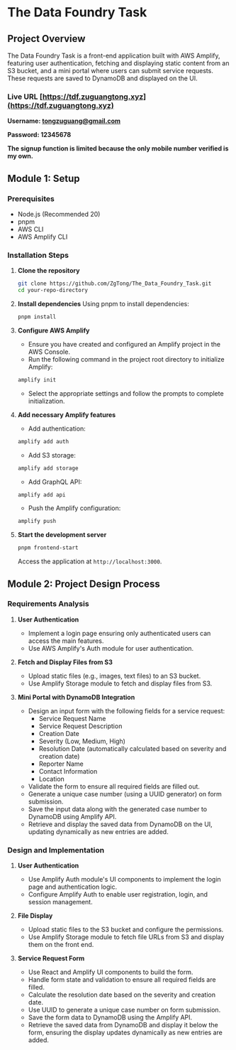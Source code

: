 # The Data Foundry Task

## Project Overview
The Data Foundry Task is a front-end application built with AWS Amplify, featuring user authentication, fetching and displaying static content from an S3 bucket, and a mini portal where users can submit service requests. These requests are saved to DynamoDB and displayed on the UI.

### Live URL [https://tdf.zuguangtong.xyz](https://tdf.zuguangtong.xyz)
**Username: tongzuguang@gmail.com**

**Password: 12345678**

**The signup function is limited because the only mobile number verified is my own.**

## Module 1: Setup

### Prerequisites
- Node.js (Recommended 20)
- pnpm
- AWS CLI
- AWS Amplify CLI

### Installation Steps

1. **Clone the repository**
    ```bash
    git clone https://github.com/ZgTong/The_Data_Foundry_Task.git
    cd your-repo-directory
    ```

2. **Install dependencies**
    Using pnpm to install dependencies:
    ```bash
    pnpm install
    ```

3. **Configure AWS Amplify**
    - Ensure you have created and configured an Amplify project in the AWS Console.
    - Run the following command in the project root directory to initialize Amplify:
    ```bash
    amplify init
    ```
    - Select the appropriate settings and follow the prompts to complete initialization.

4. **Add necessary Amplify features**
    - Add authentication:
    ```bash
    amplify add auth
    ```
    - Add S3 storage:
    ```bash
    amplify add storage
    ```
    - Add GraphQL API:
    ```bash
    amplify add api
    ```
    - Push the Amplify configuration:
    ```bash
    amplify push
    ```

5. **Start the development server**
    ```bash
    pnpm frontend-start
    ```
    Access the application at `http://localhost:3000`.

## Module 2: Project Design Process

### Requirements Analysis

1. **User Authentication**
    - Implement a login page ensuring only authenticated users can access the main features.
    - Use AWS Amplify's Auth module for user authentication.

2. **Fetch and Display Files from S3**
    - Upload static files (e.g., images, text files) to an S3 bucket.
    - Use Amplify Storage module to fetch and display files from S3.

3. **Mini Portal with DynamoDB Integration**
    - Design an input form with the following fields for a service request:
        - Service Request Name
        - Service Request Description
        - Creation Date
        - Severity (Low, Medium, High)
        - Resolution Date (automatically calculated based on severity and creation date)
        - Reporter Name
        - Contact Information
        - Location
    - Validate the form to ensure all required fields are filled out.
    - Generate a unique case number (using a UUID generator) on form submission.
    - Save the input data along with the generated case number to DynamoDB using Amplify API.
    - Retrieve and display the saved data from DynamoDB on the UI, updating dynamically as new entries are added.

### Design and Implementation

1. **User Authentication**
    - Use Amplify Auth module's UI components to implement the login page and authentication logic.
    - Configure Amplify Auth to enable user registration, login, and session management.

2. **File Display**
    - Upload static files to the S3 bucket and configure the permissions.
    - Use Amplify Storage module to fetch file URLs from S3 and display them on the front end.

3. **Service Request Form**
    - Use React and Amplify UI components to build the form.
    - Handle form state and validation to ensure all required fields are filled.
    - Calculate the resolution date based on the severity and creation date.
    - Use UUID to generate a unique case number on form submission.
    - Save the form data to DynamoDB using the Amplify API.
    - Retrieve the saved data from DynamoDB and display it below the form, ensuring the display updates dynamically as new entries are added.
